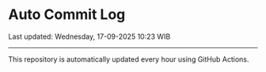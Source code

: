 # Auto Commit Log

Last updated: Wednesday, 17-09-2025 10:23 WIB

---

This repository is automatically updated every hour using GitHub Actions.
